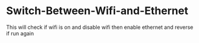 # Switch-Between-Wifi-and-Ethernet
This will check if wifi is on and disable wifi then enable ethernet and reverse if run again 
